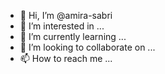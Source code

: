 - 👋 Hi, I’m @amira-sabri
- 👀 I’m interested in ...
- 🌱 I’m currently learning ...
- 💞️ I’m looking to collaborate on ...
- 📫 How to reach me ...

<!---
amira-sabri/amira-sabri is a ✨ special ✨ repository because its `README.md` (this file) appears on your GitHub profile.
You can click the Preview link to take a look at your changes.
--->
